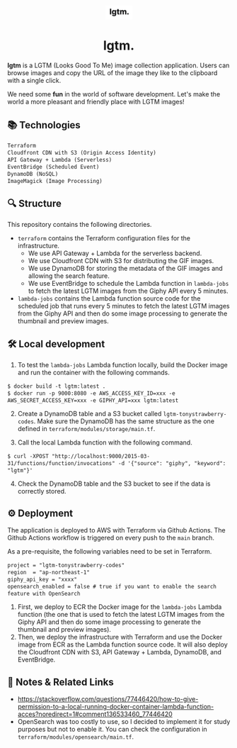 <p align="center">
  <a href="https://lgtmarvelous.vercel.app">
    <img src="/logo.png" width="60" />
  </a>
</p>
<h1 align="center">
  lgtm.
</h1>

**lgtm** is a LGTM (Looks Good To Me) image collection application. Users can browse images and copy the URL of the image they like to the clipboard with a single click.

We need some **fun** in the world of software development. Let's make the world a more pleasant and friendly place with LGTM images!

## 📚 Technologies
```
Terraform
Cloudfront CDN with S3 (Origin Access Identity)
API Gateway + Lambda (Serverless)
EventBridge (Scheduled Event)
DynamoDB (NoSQL)
ImageMagick (Image Processing)
```

## 🔍 Structure
This repository contains the following directories.
- `terraform` contains the Terraform configuration files for the infrastructure.
  - We use API Gateway + Lambda for the serverless backend.
  - We use Cloudfront CDN with S3 for distributing the GIF images.
  - We use DynamoDB for storing the metadata of the GIF images and allowing the search feature.
  - We use EventBridge to schedule the Lambda function in `lambda-jobs` to fetch the latest LGTM images from the Giphy API every 5 minutes.
- `lambda-jobs` contains the Lambda function source code for the scheduled job that runs every 5 minutes to fetch the latest LGTM images from the Giphy API and then do some image processing to generate the thumbnail and preview images.

## 🛠 Local development

1. To test the `lambda-jobs` Lambda function locally, build the Docker image and run the container with the following commands.
```
$ docker build -t lgtm:latest .
$ docker run -p 9000:8080 -e AWS_ACCESS_KEY_ID=xxx -e AWS_SECRET_ACCESS_KEY=xxx -e GIPHY_API=xxx lgtm:latest
```

2. Create a DynamoDB table and a S3 bucket called `lgtm-tonystrawberry-codes`.
Make sure the DynamoDB has the same structure as the one defined in `terraform/modules/storage/main.tf`.

3. Call the local Lambda function with the following command.
```
$ curl -XPOST "http://localhost:9000/2015-03-31/functions/function/invocations" -d '{"source": "giphy", "keyword": "lgtm"}'
```

4. Check the DynamoDB table and the S3 bucket to see if the data is correctly stored.

## ⚙️ Deployment

The application is deployed to AWS with Terraform via Github Actions. The Github Actions workflow is triggered on every push to the `main` branch.

As a pre-requisite, the following variables need to be set in Terraform.

```
project = "lgtm-tonystrawberry-codes"
region  = "ap-northeast-1"
giphy_api_key = "xxxx"
opensearch_enabled = false # true if you want to enable the search feature with OpenSearch
```

1. First, we deploy to ECR the Docker image for the `lambda-jobs` Lambda function (the one that is used to fetch the latest LGTM images from the Giphy API and then do some image processing to generate the thumbnail and preview images).
2. Then, we deploy the infrastructure with Terraform and use the Docker image from ECR as the Lambda function source code. It will also deploy the Cloudfront CDN with S3, API Gateway + Lambda, DynamoDB, and EventBridge.


## 🧐 Notes & Related Links
- https://stackoverflow.com/questions/77446420/how-to-give-permission-to-a-local-running-docker-container-lambda-function-acces?noredirect=1#comment136533460_77446420
- OpenSearch was too costly to use, so I decided to implement it for study purposes but not to enable it. You can check the configuration in `terraform/modules/opensearch/main.tf`.
